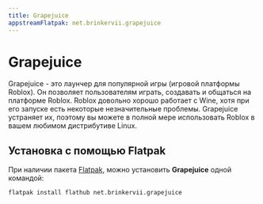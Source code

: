 ```yaml
---
title: Grapejuice
appstreamFlatpak: net.brinkervii.grapejuice
---
```


# Grapejuice

Grapejuice - это лаунчер для популярной игры (игровой платформы Roblox). Он позволяет пользователям играть, создавать и общаться на платформе Roblox.
Roblox довольно хорошо работает с Wine, хотя при его запуске есть некоторые незначительные проблемы. Grapejuice устраняет их, поэтому вы можете в полной мере использовать Roblox в вашем любимом дистрибутиве Linux.


## Установка c помощью Flatpak <Badge type="danger" text="Неофициальная сборка" />

При наличии пакета [Flatpak](/flatpak), можно установить **Grapejuice** одной командой:

```shell
flatpak install flathub net.brinkervii.grapejuice
```

<!--@include: ./parts/install/software-flatpak.md-->
